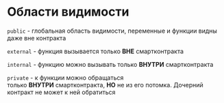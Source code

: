 # Области видимости

`public` - глобальная область видимости, переменные и функции видны даже вне контракта

`external` - функция вызывается только **ВНЕ** смартконтракта

`internal` - функцию можно вызывать только **ВНУТРИ** смартконтракта

`private` - к функции можно обращаться только **ВНУТРИ** смартконтракта, **НО** не из его потомка. Дочерний контракт не может к ней обратиться
